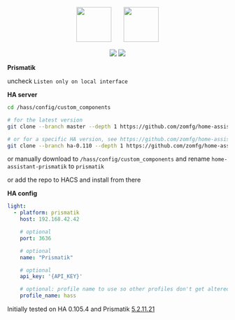 <p align="center">
  <img src="https://github.com/zomfg/Lightpack/blob/master/Software/res/icons/Prismatik.png" width="80" />
  &nbsp;
  &nbsp;
  &nbsp;
  <img src="https://github.com/home-assistant/assets/blob/master/logo/logo-pretty.png" width="80" />
</p>

<p align="center">
  <img src="https://github.com/zomfg/home-assistant-prismatik/workflows/Latest%20HA/badge.svg?branch=master&event=schedule" />
  <a href="https://github.com/custom-components/hacs"><img src="https://img.shields.io/badge/HACS-Custom-orange.svg" /></a>
</p>

**Prismatik**

uncheck `Listen only on local interface`

**HA server**
```sh
cd /hass/config/custom_components

# for the latest version
git clone --branch master --depth 1 https://github.com/zomfg/home-assistant-prismatik.git prismatik

# or for a specific HA version, see https://github.com/zomfg/home-assistant-prismatik/tags for available versions
git clone --branch ha-0.110 --depth 1 https://github.com/zomfg/home-assistant-prismatik.git prismatik
```
or manually download to `/hass/config/custom_components` and rename `home-assistant-prismatik` to `prismatik`

or add the repo to HACS and install from there

**HA config**
```yaml
light:
  - platform: prismatik
    host: 192.168.42.42

    # optional
    port: 3636

    # optional
    name: "Prismatik"

    # optional
    api_key: '{API_KEY}'

    # optional: profile name to use so other profiles don't get altered
    profile_name: hass
```

Initially tested on HA 0.105.4 and Prismatik [5.2.11.21](https://github.com/psieg/Lightpack/releases/tag/5.11.2.21)
